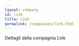 ```yaml
---
layout: company
id: link
title: Link
permalink: /companies/link.html
---
```


Dettagli della compagnia Link